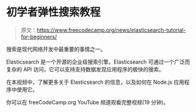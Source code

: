 # 初学者弹性搜索教程

> 原文：<https://www.freecodecamp.org/news/elasticsearch-tutorial-for-beginners/>

搜索是现代网络开发中最重要的事情之一。

Elasticsearch 是一个开源的企业级搜索引擎。Elasticsearch 可通过一个广泛而复杂的 API 访问，它可以支持支持数据发现应用程序的极快的搜索。

在本视频中，了解更多关于 Elasticsearch 的信息，以及如何在 Node.js 应用程序中使用它。

你可以在 freeCodeCamp.org YouTube 频道观看完整视频(19 分钟)。‌